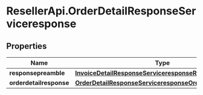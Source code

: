 # ResellerApi.OrderDetailResponseServiceresponse

## Properties

Name | Type | Description | Notes
------------ | ------------- | ------------- | -------------
**responsepreamble** | [**InvoiceDetailResponseServiceresponseResponsepreamble**](InvoiceDetailResponseServiceresponseResponsepreamble.md) |  | [optional] 
**orderdetailresponse** | [**OrderDetailResponseServiceresponseOrderdetailresponse**](OrderDetailResponseServiceresponseOrderdetailresponse.md) |  | [optional] 


